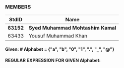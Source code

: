 ### MEMBERS ###
StdID | Name
------------ | -------------
**63152** | **Syed Muhammad Mohtashim Kamal** <!--this is the group leader in bold-->
63433 | Yousuf Muhammad Khan


#### Given: # Alphabet = {"a", "b", "0", "1", ".", "_", "@"}

#### REGULAR EXPRESSION FOR GIVEN Alphabet: #  
